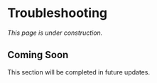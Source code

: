 # Troubleshooting

*This page is under construction.*

## Coming Soon

This section will be completed in future updates.
